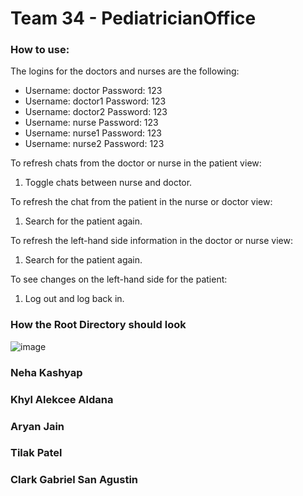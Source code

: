 # Team 34 - PediatricianOffice
### How to use:
The logins for the doctors and nurses are the following:
- Username: doctor
  Password: 123
- Username: doctor1
  Password: 123
- Username: doctor2
  Password: 123
- Username: nurse
  Password: 123
- Username: nurse1
  Password: 123
- Username: nurse2
  Password: 123

To refresh chats from the doctor or nurse in the patient view:
1. Toggle chats between nurse and doctor.

To refresh the chat from the patient in the nurse or doctor view:
1. Search for the patient again.

To refresh the left-hand side information in the doctor or nurse view:
1. Search for the patient again.

To see changes on the left-hand side for the patient:
1. Log out and log back in.
### How the Root Directory should look
![image](https://github.com/jainaryan644/PediatricianOffice/assets/165844359/348da9f9-075f-47d8-ba87-283fba1e5f62)


### Neha Kashyap
### Khyl Alekcee Aldana
### Aryan Jain 
### Tilak Patel
### Clark Gabriel San Agustin
